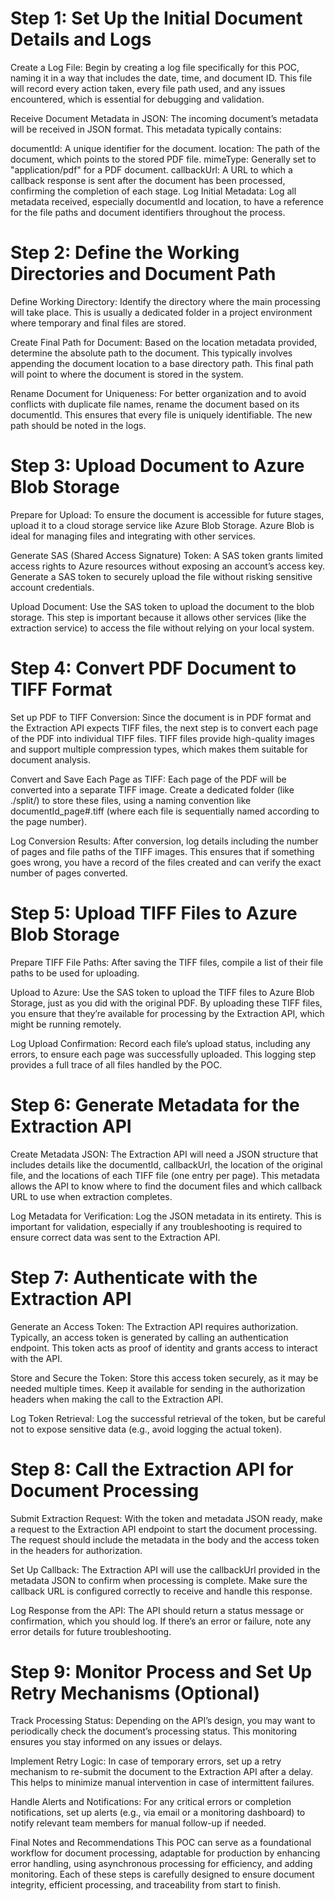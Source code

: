 # Step 1: Set Up the Initial Document Details and Logs
Create a Log File: Begin by creating a log file specifically for this POC, naming it in a way that includes the date, time, and document ID. This file will record every action taken, every file path used, and any issues encountered, which is essential for debugging and validation.

Receive Document Metadata in JSON: The incoming document’s metadata will be received in JSON format. This metadata typically contains:

documentId: A unique identifier for the document.
location: The path of the document, which points to the stored PDF file.
mimeType: Generally set to "application/pdf" for a PDF document.
callbackUrl: A URL to which a callback response is sent after the document has been processed, confirming the completion of each stage.
Log Initial Metadata: Log all metadata received, especially documentId and location, to have a reference for the file paths and document identifiers throughout the process.

# Step 2: Define the Working Directories and Document Path
Define Working Directory: Identify the directory where the main processing will take place. This is usually a dedicated folder in a project environment where temporary and final files are stored.

Create Final Path for Document: Based on the location metadata provided, determine the absolute path to the document. This typically involves appending the document location to a base directory path. This final path will point to where the document is stored in the system.

Rename Document for Uniqueness: For better organization and to avoid conflicts with duplicate file names, rename the document based on its documentId. This ensures that every file is uniquely identifiable. The new path should be noted in the logs.

# Step 3: Upload Document to Azure Blob Storage
Prepare for Upload: To ensure the document is accessible for future stages, upload it to a cloud storage service like Azure Blob Storage. Azure Blob is ideal for managing files and integrating with other services.

Generate SAS (Shared Access Signature) Token: A SAS token grants limited access rights to Azure resources without exposing an account’s access key. Generate a SAS token to securely upload the file without risking sensitive account credentials.

Upload Document: Use the SAS token to upload the document to the blob storage. This step is important because it allows other services (like the extraction service) to access the file without relying on your local system.

# Step 4: Convert PDF Document to TIFF Format
Set up PDF to TIFF Conversion: Since the document is in PDF format and the Extraction API expects TIFF files, the next step is to convert each page of the PDF into individual TIFF files. TIFF files provide high-quality images and support multiple compression types, which makes them suitable for document analysis.

Convert and Save Each Page as TIFF: Each page of the PDF will be converted into a separate TIFF image. Create a dedicated folder (like ./split/) to store these files, using a naming convention like documentId_page#.tiff (where each file is sequentially named according to the page number).

Log Conversion Results: After conversion, log details including the number of pages and file paths of the TIFF images. This ensures that if something goes wrong, you have a record of the files created and can verify the exact number of pages converted.

# Step 5: Upload TIFF Files to Azure Blob Storage
Prepare TIFF File Paths: After saving the TIFF files, compile a list of their file paths to be used for uploading.

Upload to Azure: Use the SAS token to upload the TIFF files to Azure Blob Storage, just as you did with the original PDF. By uploading these TIFF files, you ensure that they’re available for processing by the Extraction API, which might be running remotely.

Log Upload Confirmation: Record each file’s upload status, including any errors, to ensure each page was successfully uploaded. This logging step provides a full trace of all files handled by the POC.

# Step 6: Generate Metadata for the Extraction API
Create Metadata JSON: The Extraction API will need a JSON structure that includes details like the documentId, callbackUrl, the location of the original file, and the locations of each TIFF file (one entry per page). This metadata allows the API to know where to find the document files and which callback URL to use when extraction completes.

Log Metadata for Verification: Log the JSON metadata in its entirety. This is important for validation, especially if any troubleshooting is required to ensure correct data was sent to the Extraction API.

# Step 7: Authenticate with the Extraction API
Generate an Access Token: The Extraction API requires authorization. Typically, an access token is generated by calling an authentication endpoint. This token acts as proof of identity and grants access to interact with the API.

Store and Secure the Token: Store this access token securely, as it may be needed multiple times. Keep it available for sending in the authorization headers when making the call to the Extraction API.

Log Token Retrieval: Log the successful retrieval of the token, but be careful not to expose sensitive data (e.g., avoid logging the actual token).

# Step 8: Call the Extraction API for Document Processing
Submit Extraction Request: With the token and metadata JSON ready, make a request to the Extraction API endpoint to start the document processing. The request should include the metadata in the body and the access token in the headers for authorization.

Set Up Callback: The Extraction API will use the callbackUrl provided in the metadata JSON to confirm when processing is complete. Make sure the callback URL is configured correctly to receive and handle this response.

Log Response from the API: The API should return a status message or confirmation, which you should log. If there’s an error or failure, note any error details for future troubleshooting.

# Step 9: Monitor Process and Set Up Retry Mechanisms (Optional)
Track Processing Status: Depending on the API’s design, you may want to periodically check the document’s processing status. This monitoring ensures you stay informed on any issues or delays.

Implement Retry Logic: In case of temporary errors, set up a retry mechanism to re-submit the document to the Extraction API after a delay. This helps to minimize manual intervention in case of intermittent failures.

Handle Alerts and Notifications: For any critical errors or completion notifications, set up alerts (e.g., via email or a monitoring dashboard) to notify relevant team members for manual follow-up if needed.

Final Notes and Recommendations
This POC can serve as a foundational workflow for document processing, adaptable for production by enhancing error handling, using asynchronous processing for efficiency, and adding monitoring. Each of these steps is carefully designed to ensure document integrity, efficient processing, and traceability from start to finish.






